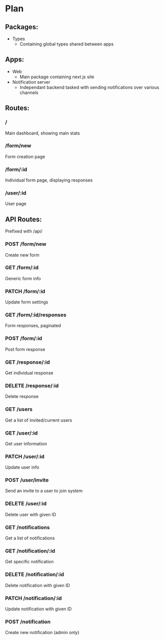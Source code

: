 # Plan

## Packages:

- Types
  - Containing global types shared between apps

## Apps:

- Web
  - Main package containing next.js site
- Notification server
  - Independant backend tasked with sending notifications over various channels

## Routes:

### /

Main dashboard, showing main stats

### /form/new

Form creation page

### /form/:id

Individual form page, displaying responses

### /user/:id

User page

## API Routes:

Prefixed with /api/

### POST /form/new

Create new form

### GET /form/:id

Generic form info

### PATCH /form/:id

Update form settings

### GET /form/:id/responses

Form responses, paginated

### POST /form/:id

Post form response

### GET /response/:id

Get individual response

### DELETE /response/:id

Delete response

### GET /users

Get a list of invited/current users

### GET /user/:id

Get user information

### PATCH /user/:id

Update user info

### POST /user/invite

Send an invite to a user to join system

### DELETE /user/:id

Delete user with given ID

### GET /notifications

Get a list of notifications

### GET /notification/:id

Get specific notification

### DELETE /notification/:id

Delete notification with given ID

### PATCH /notification/:id

Update notification with given ID

### POST /notification

Create new notification (admin only)

